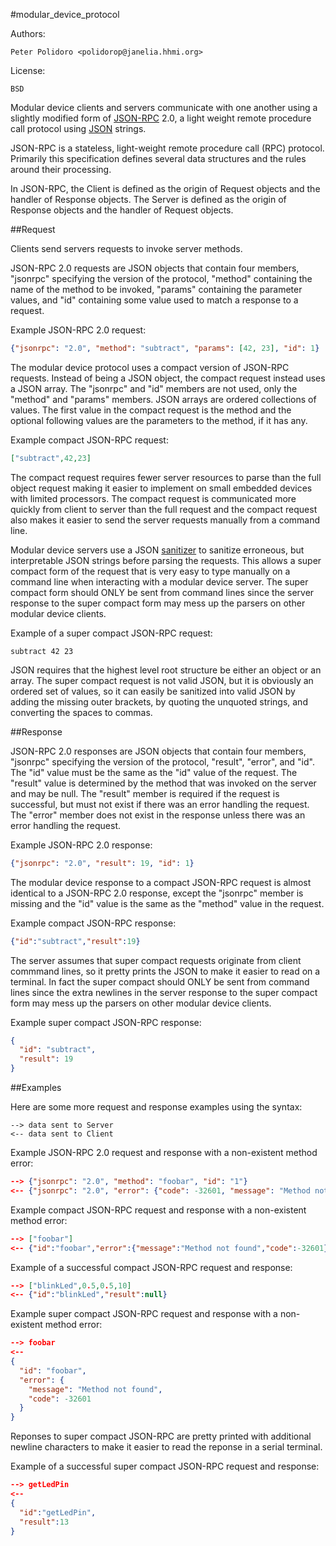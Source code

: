 #modular_device_protocol

Authors:

    Peter Polidoro <polidorop@janelia.hhmi.org>

License:

    BSD

Modular device clients and servers communicate with one another using
a slightly modified form of [JSON-RPC](http://www.jsonrpc.org/) 2.0, a
light weight remote procedure call protocol using
[JSON](http://www.json.org/) strings.

JSON-RPC is a stateless, light-weight remote procedure call (RPC)
protocol. Primarily this specification defines several data structures
and the rules around their processing.

In JSON-RPC, the Client is defined as the origin of Request objects
and the handler of Response objects. The Server is defined as the
origin of Response objects and the handler of Request objects.

##Request

Clients send servers requests to invoke server methods.

JSON-RPC 2.0 requests are JSON objects that contain four members,
"jsonrpc" specifying the version of the protocol, "method" containing
the name of the method to be invoked, "params" containing the
parameter values, and "id" containing some value used to match a
response to a request.

Example JSON-RPC 2.0 request:

```json
{"jsonrpc": "2.0", "method": "subtract", "params": [42, 23], "id": 1}
```

The modular device protocol uses a compact version of JSON-RPC
requests. Instead of being a JSON object, the compact request instead
uses a JSON array. The "jsonrpc" and "id" members are not used, only
the "method" and "params" members. JSON arrays are ordered collections
of values. The first value in the compact request is the method and
the optional following values are the parameters to the method, if it
has any.

Example compact JSON-RPC request:

```json
["subtract",42,23]
```

The compact request requires fewer server resources to parse than the
full object request making it easier to implement on small embedded
devices with limited processors. The compact request is communicated
more quickly from client to server than the full request and the
compact request also makes it easier to send the server requests
manually from a command line.

Modular device servers use a JSON
[sanitizer](https://github.com/janelia-arduino/JsonSanitizer.git) to
sanitize erroneous, but interpretable JSON strings before parsing the
requests. This allows a super compact form of the request that is very
easy to type manually on a command line when interacting with a
modular device server. The super compact form should ONLY be sent from
command lines since the server response to the super compact form may
mess up the parsers on other modular device clients.

Example of a super compact JSON-RPC request:

```shell
subtract 42 23
```

JSON requires that the highest level root structure be either an
object or an array. The super compact request is not valid JSON, but
it is obviously an ordered set of values, so it can easily be
sanitized into valid JSON by adding the missing outer brackets, by
quoting the unquoted strings, and converting the spaces to commas.

##Response

JSON-RPC 2.0 responses are JSON objects that contain four members,
"jsonrpc" specifying the version of the protocol, "result", "error",
and "id". The "id" value must be the same as the "id" value of the
request. The "result" value is determined by the method that was
invoked on the server and may be null. The "result" member is required
if the request is successful, but must not exist if there was an error
handling the request. The "error" member does not exist in the
response unless there was an error handling the request.

Example JSON-RPC 2.0 response:

```json
{"jsonrpc": "2.0", "result": 19, "id": 1}
```

The modular device response to a compact JSON-RPC request is almost
identical to a JSON-RPC 2.0 response, except the "jsonrpc" member is
missing and the "id" value is the same as the "method" value in the
request.

Example compact JSON-RPC response:

```json
{"id":"subtract","result":19}
```

The server assumes that super compact requests originate from client
commmand lines, so it pretty prints the JSON to make it easier to read
on a terminal. In fact the super compact should ONLY be sent from
command lines since the extra newlines in the server response to the
super compact form may mess up the parsers on other modular device
clients.

Example super compact JSON-RPC response:

```json
{
  "id": "subtract",
  "result": 19
}
```

##Examples

Here are some more request and response examples using the syntax:

```shell
--> data sent to Server
<-- data sent to Client
```

Example JSON-RPC 2.0 request and response with a non-existent method
error:

```json
--> {"jsonrpc": "2.0", "method": "foobar", "id": "1"}
<-- {"jsonrpc": "2.0", "error": {"code": -32601, "message": "Method not found"}, "id": "1"}
```

Example compact JSON-RPC request and response with a non-existent
method error:

```json
--> ["foobar"]
<-- {"id":"foobar","error":{"message":"Method not found","code":-32601}}
```

Example of a successful compact JSON-RPC request and response:

```json
--> ["blinkLed",0.5,0.5,10]
<-- {"id":"blinkLed","result":null}
```

Example super compact JSON-RPC request and response with a
non-existent method error:

```json
--> foobar
<--
{
  "id": "foobar",
  "error": {
    "message": "Method not found",
    "code": -32601
  }
}
```

Reponses to super compact JSON-RPC are pretty printed with additional
newline characters to make it easier to read the reponse in a serial
terminal.

Example of a successful super compact JSON-RPC request and response:

```json
--> getLedPin
<--
{
  "id":"getLedPin",
  "result":13
}
```

